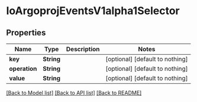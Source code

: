 # IoArgoprojEventsV1alpha1Selector


## Properties
Name | Type | Description | Notes
------------ | ------------- | ------------- | -------------
**key** | **String** |  | [optional] [default to nothing]
**operation** | **String** |  | [optional] [default to nothing]
**value** | **String** |  | [optional] [default to nothing]


[[Back to Model list]](../README.md#models) [[Back to API list]](../README.md#api-endpoints) [[Back to README]](../README.md)


